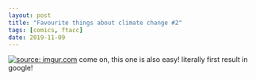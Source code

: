 ```yaml
---
layout: post
title: "Favourite things about climate change #2"
tags: [comics, ftacc]
date: 2019-11-09
---
```

<!-- #55 -->
[![](https://i.imgur.com/KmvWV9z.jpg "source: imgur.com")](https://i.imgur.com/KmvWV9z.jpg)
come on, this one is also easy! literally first result in google!
